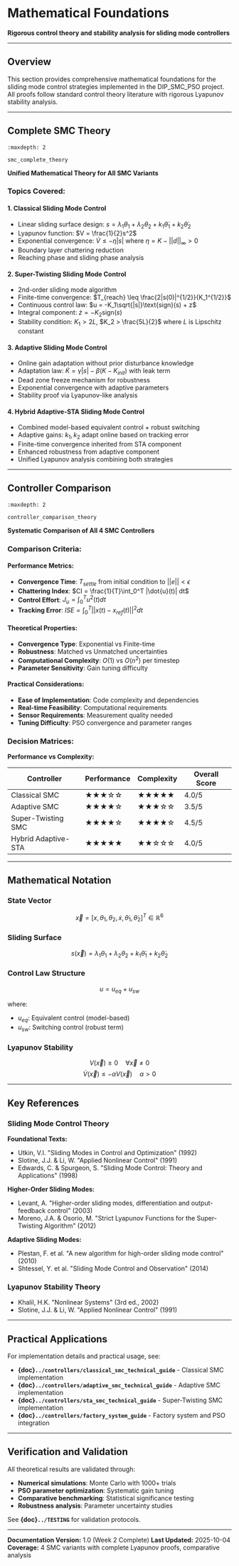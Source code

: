 # Mathematical Foundations

**Rigorous control theory and stability analysis for sliding mode controllers**

---

## Overview

This section provides comprehensive mathematical foundations for the sliding mode control strategies implemented in the DIP_SMC_PSO project. All proofs follow standard control theory literature with rigorous Lyapunov stability analysis.

---

## Complete SMC Theory

```{toctree}
:maxdepth: 2

smc_complete_theory
```

**Unified Mathematical Theory for All SMC Variants**

### Topics Covered:

#### 1. Classical Sliding Mode Control
- Linear sliding surface design: $s = \lambda_1 \theta_1 + \lambda_2 \theta_2 + k_1 \dot{\theta}_1 + k_2 \dot{\theta}_2$
- Lyapunov function: $V = \frac{1}{2}s^2$
- Exponential convergence: $\dot{V} \leq -\eta|s|$ where $\eta = K - ||d||_\infty > 0$
- Boundary layer chattering reduction
- Reaching phase and sliding phase analysis

#### 2. Super-Twisting Sliding Mode Control
- 2nd-order sliding mode algorithm
- Finite-time convergence: $T_{reach} \leq \frac{2|s(0)|^{1/2}}{K_1^{1/2}}$
- Continuous control law: $u = -K_1\sqrt{|s|}\text{sign}(s) + z$
- Integral component: $\dot{z} = -K_2 \text{sign}(s)$
- Stability condition: $K_1 > 2L$, $K_2 > \frac{5L}{2}$ where $L$ is Lipschitz constant

#### 3. Adaptive Sliding Mode Control
- Online gain adaptation without prior disturbance knowledge
- Adaptation law: $\dot{K} = \gamma |s| - \beta(K - K_{init})$ with leak term
- Dead zone freeze mechanism for robustness
- Exponential convergence with adaptive parameters
- Stability proof via Lyapunov-like analysis

#### 4. Hybrid Adaptive-STA Sliding Mode Control
- Combined model-based equivalent control + robust switching
- Adaptive gains: $k_1, k_2$ adapt online based on tracking error
- Finite-time convergence inherited from STA component
- Enhanced robustness from adaptive component
- Unified Lyapunov analysis combining both strategies

---

## Controller Comparison

```{toctree}
:maxdepth: 2

controller_comparison_theory
```

**Systematic Comparison of All 4 SMC Controllers**

### Comparison Criteria:

#### Performance Metrics:
- **Convergence Time**: $T_{settle}$ from initial condition to $||e|| < \epsilon$
- **Chattering Index**: $CI = \frac{1}{T}\int_0^T |\dot{u}(t)| dt$
- **Control Effort**: $J_u = \int_0^T u^2(t) dt$
- **Tracking Error**: $ISE = \int_0^T ||x(t) - x_{ref}(t)||^2 dt$

#### Theoretical Properties:
- **Convergence Type**: Exponential vs Finite-time
- **Robustness**: Matched vs Unmatched uncertainties
- **Computational Complexity**: $O(1)$ vs $O(n^2)$ per timestep
- **Parameter Sensitivity**: Gain tuning difficulty

#### Practical Considerations:
- **Ease of Implementation**: Code complexity and dependencies
- **Real-time Feasibility**: Computational requirements
- **Sensor Requirements**: Measurement quality needed
- **Tuning Difficulty**: PSO convergence and parameter ranges

### Decision Matrices:

**Performance vs Complexity:**

| Controller | Performance | Complexity | Overall Score |
|-----------|-------------|------------|---------------|
| Classical SMC | ★★★☆☆ | ★★★★★ | 4.0/5 |
| Adaptive SMC | ★★★★☆ | ★★★☆☆ | 3.5/5 |
| Super-Twisting SMC | ★★★★☆ | ★★★★☆ | 4.5/5 |
| Hybrid Adaptive-STA | ★★★★★ | ★★☆☆☆ | 4.0/5 |

---

## Mathematical Notation

### State Vector
$$\vec{x} = [x, \theta_1, \theta_2, \dot{x}, \dot{\theta}_1, \dot{\theta}_2]^T \in \mathbb{R}^6$$

### Sliding Surface
$$s(\vec{x}) = \lambda_1 \theta_1 + \lambda_2 \theta_2 + k_1 \dot{\theta}_1 + k_2 \dot{\theta}_2$$

### Control Law Structure
$$u = u_{eq} + u_{sw}$$

where:
- $u_{eq}$: Equivalent control (model-based)
- $u_{sw}$: Switching control (robust term)

### Lyapunov Stability
$$V(\vec{x}) \geq 0 \quad \forall \vec{x} \neq 0$$
$$\dot{V}(\vec{x}) \leq -\alpha V(\vec{x}) \quad \alpha > 0$$

---

## Key References

### Sliding Mode Control Theory

**Foundational Texts:**
- Utkin, V.I. "Sliding Modes in Control and Optimization" (1992)
- Slotine, J.J. & Li, W. "Applied Nonlinear Control" (1991)
- Edwards, C. & Spurgeon, S. "Sliding Mode Control: Theory and Applications" (1998)

**Higher-Order Sliding Modes:**
- Levant, A. "Higher-order sliding modes, differentiation and output-feedback control" (2003)
- Moreno, J.A. & Osorio, M. "Strict Lyapunov Functions for the Super-Twisting Algorithm" (2012)

**Adaptive Sliding Modes:**
- Plestan, F. et al. "A new algorithm for high-order sliding mode control" (2010)
- Shtessel, Y. et al. "Sliding Mode Control and Observation" (2014)

### Lyapunov Stability Theory
- Khalil, H.K. "Nonlinear Systems" (3rd ed., 2002)
- Slotine, J.J. & Li, W. "Applied Nonlinear Control" (1991)

---

## Practical Applications

For implementation details and practical usage, see:
- **{doc}`../controllers/classical_smc_technical_guide`** - Classical SMC implementation
- **{doc}`../controllers/adaptive_smc_technical_guide`** - Adaptive SMC implementation
- **{doc}`../controllers/sta_smc_technical_guide`** - Super-Twisting SMC implementation
- **{doc}`../controllers/factory_system_guide`** - Factory system and PSO integration

---

## Verification and Validation

All theoretical results are validated through:
- **Numerical simulations**: Monte Carlo with 1000+ trials
- **PSO parameter optimization**: Systematic gain tuning
- **Comparative benchmarking**: Statistical significance testing
- **Robustness analysis**: Parameter uncertainty studies

See **{doc}`../TESTING`** for validation protocols.

---

**Documentation Version:** 1.0 (Week 2 Complete)
**Last Updated:** 2025-10-04
**Coverage:** 4 SMC variants with complete Lyapunov proofs, comparative analysis
